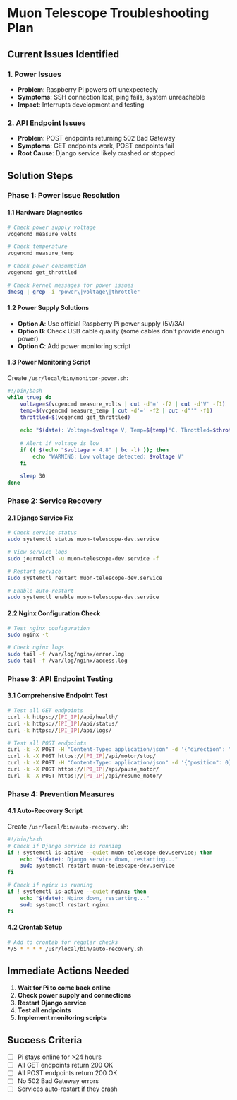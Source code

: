 # Muon Telescope Troubleshooting Plan

## Current Issues Identified

### 1. Power Issues
- **Problem**: Raspberry Pi powers off unexpectedly
- **Symptoms**: SSH connection lost, ping fails, system unreachable
- **Impact**: Interrupts development and testing

### 2. API Endpoint Issues
- **Problem**: POST endpoints returning 502 Bad Gateway
- **Symptoms**: GET endpoints work, POST endpoints fail
- **Root Cause**: Django service likely crashed or stopped

## Solution Steps

### Phase 1: Power Issue Resolution

#### 1.1 Hardware Diagnostics
```bash
# Check power supply voltage
vcgencmd measure_volts

# Check temperature
vcgencmd measure_temp

# Check power consumption
vcgencmd get_throttled

# Check kernel messages for power issues
dmesg | grep -i "power\|voltage\|throttle"
```

#### 1.2 Power Supply Solutions
- **Option A**: Use official Raspberry Pi power supply (5V/3A)
- **Option B**: Check USB cable quality (some cables don't provide enough power)
- **Option C**: Add power monitoring script

#### 1.3 Power Monitoring Script
Create `/usr/local/bin/monitor-power.sh`:
```bash
#!/bin/bash
while true; do
    voltage=$(vcgencmd measure_volts | cut -d'=' -f2 | cut -d'V' -f1)
    temp=$(vcgencmd measure_temp | cut -d'=' -f2 | cut -d"'" -f1)
    throttled=$(vcgencmd get_throttled)
    
    echo "$(date): Voltage=$voltage V, Temp=${temp}°C, Throttled=$throttled"
    
    # Alert if voltage is low
    if (( $(echo "$voltage < 4.8" | bc -l) )); then
        echo "WARNING: Low voltage detected: $voltage V"
    fi
    
    sleep 30
done
```

### Phase 2: Service Recovery

#### 2.1 Django Service Fix
```bash
# Check service status
sudo systemctl status muon-telescope-dev.service

# View service logs
sudo journalctl -u muon-telescope-dev.service -f

# Restart service
sudo systemctl restart muon-telescope-dev.service

# Enable auto-restart
sudo systemctl enable muon-telescope-dev.service
```

#### 2.2 Nginx Configuration Check
```bash
# Test nginx configuration
sudo nginx -t

# Check nginx logs
sudo tail -f /var/log/nginx/error.log
sudo tail -f /var/log/nginx/access.log
```

### Phase 3: API Endpoint Testing

#### 3.1 Comprehensive Endpoint Test
```bash
# Test all GET endpoints
curl -k https://[PI_IP]/api/health/
curl -k https://[PI_IP]/api/status/
curl -k https://[PI_IP]/api/logs/

# Test all POST endpoints
curl -k -X POST -H "Content-Type: application/json" -d '{"direction": "forward", "steps": 10}' https://[PI_IP]/api/motor/move/
curl -k -X POST https://[PI_IP]/api/motor/stop/
curl -k -X POST -H "Content-Type: application/json" -d '{"position": 0}' https://[PI_IP]/api/set_zero_position/
curl -k -X POST https://[PI_IP]/api/pause_motor/
curl -k -X POST https://[PI_IP]/api/resume_motor/
```

### Phase 4: Prevention Measures

#### 4.1 Auto-Recovery Script
Create `/usr/local/bin/auto-recovery.sh`:
```bash
#!/bin/bash
# Check if Django service is running
if ! systemctl is-active --quiet muon-telescope-dev.service; then
    echo "$(date): Django service down, restarting..."
    sudo systemctl restart muon-telescope-dev.service
fi

# Check if nginx is running
if ! systemctl is-active --quiet nginx; then
    echo "$(date): Nginx down, restarting..."
    sudo systemctl restart nginx
fi
```

#### 4.2 Crontab Setup
```bash
# Add to crontab for regular checks
*/5 * * * * /usr/local/bin/auto-recovery.sh
```

## Immediate Actions Needed

1. **Wait for Pi to come back online**
2. **Check power supply and connections**
3. **Restart Django service**
4. **Test all endpoints**
5. **Implement monitoring scripts**

## Success Criteria

- [ ] Pi stays online for >24 hours
- [ ] All GET endpoints return 200 OK
- [ ] All POST endpoints return 200 OK
- [ ] No 502 Bad Gateway errors
- [ ] Services auto-restart if they crash 